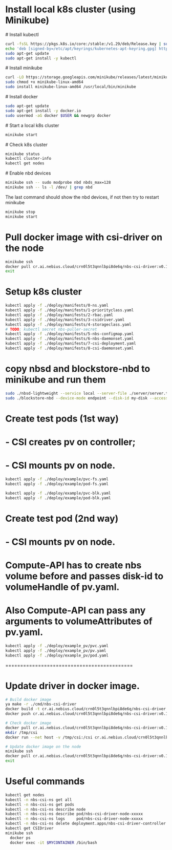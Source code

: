 # Install local k8s cluster (using Minikube)

\# Install kubectl

```bash
curl -fsSL https://pkgs.k8s.io/core:/stable:/v1.29/deb/Release.key | sudo gpg --dearmor -o /etc/apt/keyrings/kubernetes-apt-keyring.gpg
echo 'deb [signed-by=/etc/apt/keyrings/kubernetes-apt-keyring.gpg] https://pkgs.k8s.io/core:/stable:/v1.29/deb/ /' | sudo tee /etc/apt/sources.list.d/kubernetes.list
sudo apt-get update
sudo apt-get install -y kubectl
```

\# Install minikube

```bash
curl -LO https://storage.googleapis.com/minikube/releases/latest/minikube-linux-amd64
sudo chmod +x minikube-linux-amd64
sudo install minikube-linux-amd64 /usr/local/bin/minikube
```

\# Install docker

```bash
sudo apt-get update
sudo apt-get install -y docker.io
sudo usermod -aG docker $USER && newgrp docker
```

\# Start a local k8s cluster

```bash
minikube start
```

\# Check k8s cluster

```bash
minikube status
kubectl cluster-info
kubectl get nodes
```

\# Enable nbd devices
```bash
minikube ssh -- sudo modprobe nbd nbds_max=128
minikube ssh -- ls -l /dev/ | grep nbd
```
The last command should show the nbd devices, if not then try to restart minikube
```bash
minikube stop
minikube start
```

# Pull docker image with csi-driver on the node

```bash
minikube ssh
docker pull cr.ai.nebius.cloud/crn0l5t3qnnlbpi8de6q/nbs-csi-driver:v0.1
exit
```

# Setup k8s cluster

```bash
kubectl apply -f ./deploy/manifests/0-ns.yaml
kubectl apply -f ./deploy/manifests/1-priorityclass.yaml
kubectl apply -f ./deploy/manifests/2-rbac.yaml
kubectl apply -f ./deploy/manifests/3-csidriver.yaml
kubectl apply -f ./deploy/manifests/4-storageclass.yaml
# TODO: kubectl secret nbs-puller-secret
kubectl apply -f ./deploy/manifests/5-nbs-configmap.yaml
kubectl apply -f ./deploy/manifests/6-nbs-daemonset.yaml
kubectl apply -f ./deploy/manifests/7-csi-deployment.yaml
kubectl apply -f ./deploy/manifests/8-csi-daemonset.yaml
```

# copy nbsd and blockstore-nbd to minikube and run them
```bash
sudo ./nbsd-lightweight --service local --server-file ./server/server.txt --verbose
sudo ./blockstore-nbd --device-mode endpoint --disk-id my-disk --access-mode rw --mount-mode local --connect-device /dev/nbd0 --listen-path /tmp/nbd.sock
```

# Create test pods (1st way)
# - CSI creates pv on controller;
# - CSI mounts pv on node.

```bash
kubectl apply -f ./deploy/example/pvc-fs.yaml
kubectl apply -f ./deploy/example/pod-fs.yaml

kubectl apply -f ./deploy/example/pvc-blk.yaml
kubectl apply -f ./deploy/example/pod-blk.yaml
```

# Create test pod (2nd way)
# - CSI mounts pv on node.
#
# Compute-API has to create nbs volume before and passes disk-id to volumeHandle of pv.yaml.
# Also Compute-API can pass any arguments to volumeAttributes of pv.yaml.

```bash
kubectl apply -f ./deploy/example_pv/pvc.yaml
kubectl apply -f ./deploy/example_pv/pv.yaml
kubectl apply -f ./deploy/example_pv/pod.yaml
```

===========================================

# Update driver in docker image.

```bash
# Build docker image
ya make -r ./cmd/nbs-csi-driver
docker build -t cr.ai.nebius.cloud/crn0l5t3qnnlbpi8de6q/nbs-csi-driver:v0.1 .
docker push cr.ai.nebius.cloud/crn0l5t3qnnlbpi8de6q/nbs-csi-driver:v0.1

# Check docker image
docker pull cr.ai.nebius.cloud/crn0l5t3qnnlbpi8de6q/nbs-csi-driver:v0.1
mkdir /tmp/csi
docker run --net host -v /tmp/csi:/csi cr.ai.nebius.cloud/crn0l5t3qnnlbpi8de6q/nbs-csi-driver:v0.1

# Update docker image on the node
minikube ssh
docker pull cr.ai.nebius.cloud/crn0l5t3qnnlbpi8de6q/nbs-csi-driver:v0.1
exit
```

# Useful commands

```bash
kubectl get nodes
kubectl -n nbs-csi-ns get all
kubectl -n nbs-csi-ns get pods
kubectl -n nbs-csi-ns describe node
kubectl -n nbs-csi-ns describe pod/nbs-csi-driver-node-xxxxx
kubectl -n nbs-csi-ns logs     pod/nbs-csi-driver-node-xxxxx
kubectl -n nbs-csi-ns delete deployment.apps/nbs-csi-driver-controller
kubectl get CSIDriver
minikube ssh
  docker ps
  docker exec -it $MYCONTAINER /bin/bash
```
